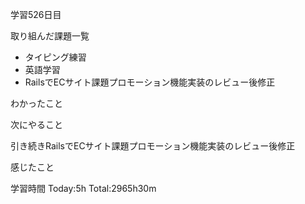 学習526日目

取り組んだ課題一覧

- タイピング練習
- 英語学習
- RailsでECサイト課題プロモーション機能実装のレビュー後修正

わかったこと

次にやること

引き続きRailsでECサイト課題プロモーション機能実装のレビュー後修正

感じたこと

学習時間 Today:5h Total:2965h30m